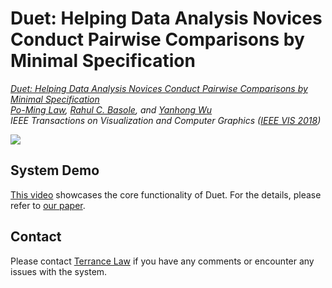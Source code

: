 # Duet: Helping Data Analysis Novices Conduct Pairwise Comparisons by Minimal Specification

*[Duet: Helping Data Analysis Novices Conduct Pairwise Comparisons by Minimal Specification](https://terrancelaw.github.io/publications/duet_vast18.pdf)  
[Po-Ming Law](https://terrancelaw.github.io), [Rahul C. Basole](http://entsci.gatech.edu/basole/), and [Yanhong Wu](http://yhwu.me)  
IEEE Transactions on Visualization and Computer Graphics ([IEEE VIS 2018](http://ieeevis.org/year/2018/welcome))*

<img src="https://s3.us-east-2.amazonaws.com/github-duet/teaser.png"/>

## System Demo

[This video](https://youtu.be/Y4p0h8_EnDU) showcases the core functionality of Duet. For the details, please refer to [our paper](https://terrancelaw.github.io/publications/duet_vast18.pdf).

## Contact

Please contact [Terrance Law](https://terrancelaw.github.io) if you have any comments or encounter any issues with the system.
